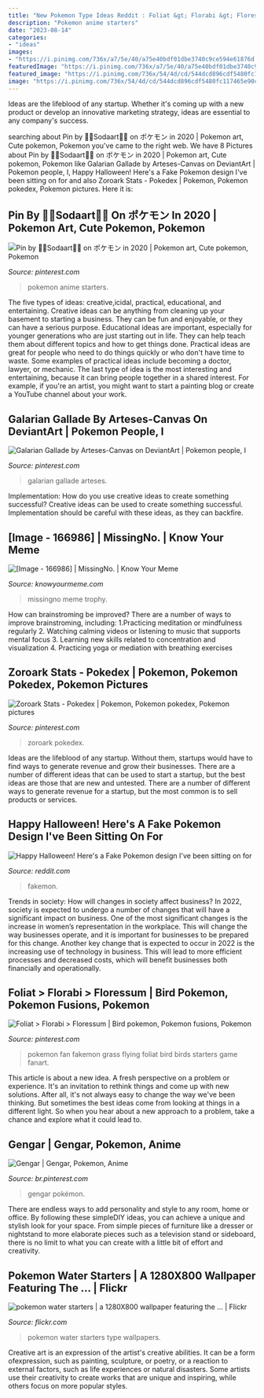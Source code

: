 ```yaml
---
title: "New Pokemon Type Ideas Reddit : Foliat &gt; Florabi &gt; Floressum"
description: "Pokemon anime starters"
date: "2023-08-14"
categories:
- "ideas"
images:
- "https://i.pinimg.com/736x/a7/5e/40/a75e40bdf01dbe3740c9ce594e61876d.jpg"
featuredImage: "https://i.pinimg.com/736x/a7/5e/40/a75e40bdf01dbe3740c9ce594e61876d.jpg"
featured_image: "https://i.pinimg.com/736x/54/4d/cd/544dcd896cdf5480fc117465e90c4ac3.jpg"
image: "https://i.pinimg.com/736x/54/4d/cd/544dcd896cdf5480fc117465e90c4ac3.jpg"
---
```



Ideas are the lifeblood of any startup. Whether it's coming up with a new product or develop an innovative marketing strategy, ideas are essential to any company's success.

	

		
searching about Pin by 🌸🥤Sodaart🥤🌸 on ポケモン in 2020 | Pokemon art, Cute pokemon, Pokemon you've came to the right web. We have 8 Pictures about Pin by 🌸🥤Sodaart🥤🌸 on ポケモン in 2020 | Pokemon art, Cute pokemon, Pokemon like Galarian Gallade by Arteses-Canvas on DeviantArt | Pokemon people, I, Happy Halloween! Here&#039;s a Fake Pokemon design I&#039;ve been sitting on for and also Zoroark Stats - Pokedex | Pokemon, Pokemon pokedex, Pokemon pictures. Here it is:
		
    
## Pin By 🌸🥤Sodaart🥤🌸 On ポケモン In 2020 | Pokemon Art, Cute Pokemon, Pokemon

<img loading=lazy src="https://i.pinimg.com/736x/a7/5e/40/a75e40bdf01dbe3740c9ce594e61876d.jpg" onerror="this.onerror=null;this.src='https://tse2.mm.bing.net/th?id=OIP.Vu3i_lkm89ZGqZCNL37-pQHaLH&amp;pid=15.1';" alt="Pin by 🌸🥤Sodaart🥤🌸 on ポケモン in 2020 | Pokemon art, Cute pokemon, Pokemon">

_Source: pinterest.com_

>pokemon anime starters. 

	

The five types of ideas: creative,icidal, practical, educational, and entertaining.
Creative ideas can be anything from cleaning up your basement to starting a business. They can be fun and enjoyable, or they can have a serious purpose. Educational ideas are important, especially for younger generations who are just starting out in life. They can help teach them about different topics and how to get things done. Practical ideas are great for people who need to do things quickly or who don't have time to waste. Some examples of practical ideas include becoming a doctor, lawyer, or mechanic. The last type of idea is the most interesting and entertaining, because it can bring people together in a shared interest. For example, if you're an artist, you might want to start a painting blog or create a YouTube channel about your work.

    
## Galarian Gallade By Arteses-Canvas On DeviantArt | Pokemon People, I

<img loading=lazy src="https://i.pinimg.com/736x/82/ab/b8/82abb876a38dc0825f217374ac58e689.jpg" onerror="this.onerror=null;this.src='https://tse3.mm.bing.net/th?id=OIP.tpUh7suvKhBkw7jQ07405QHaIK&amp;pid=15.1';" alt="Galarian Gallade by Arteses-Canvas on DeviantArt | Pokemon people, I">

_Source: pinterest.com_

>galarian gallade arteses. 

	

Implementation: How do you use creative ideas to create something successful?
Creative ideas can be used to create something successful. Implementation should be careful with these ideas, as they can backfire.

    
## [Image - 166986] | MissingNo. | Know Your Meme

<img loading=lazy src="http://i0.kym-cdn.com/photos/images/facebook/000/166/986/missingno__trophy_by_mewtwo64.png" onerror="this.onerror=null;this.src='https://tse3.mm.bing.net/th?id=OIP.53lDTXI_JZT-XjVDY29rsQHaFs&amp;pid=15.1';" alt="[Image - 166986] | MissingNo. | Know Your Meme">

_Source: knowyourmeme.com_

>missingno meme trophy. 

	

How can brainstroming be improved?
There are a number of ways to improve brainstroming, including: 
1.Practicing meditation or mindfulness regularly 
2. Watching calming videos or listening to music that supports mental focus 
3. Learning new skills related to concentration and visualization 
4. Practicing yoga or mediation with breathing exercises 

    
## Zoroark Stats - Pokedex | Pokemon, Pokemon Pokedex, Pokemon Pictures

<img loading=lazy src="https://i.pinimg.com/736x/f0/0a/c4/f00ac4175bbb46c37a573a0faedc6e61--dark.jpg" onerror="this.onerror=null;this.src='https://tse4.mm.bing.net/th?id=OIP.-uia3jQoAH0e4KBXaBTkDwHaHa&amp;pid=15.1';" alt="Zoroark Stats - Pokedex | Pokemon, Pokemon pokedex, Pokemon pictures">

_Source: pinterest.com_

>zoroark pokedex. 

	

Ideas are the lifeblood of any startup. Without them, startups would have to find ways to generate revenue and grow their businesses. There are a number of different ideas that can be used to start a startup, but the best ideas are those that are new and untested. There are a number of different ways to generate revenue for a startup, but the most common is to sell products or services.

    
## Happy Halloween! Here&#039;s A Fake Pokemon Design I&#039;ve Been Sitting On For

<img loading=lazy src="https://preview.redd.it/fa5fa1aibzv31.png?auto=webp&amp;s=21de0f822e9fd7698a35ebd8ba6208deafc6f889" onerror="this.onerror=null;this.src='https://tse1.mm.bing.net/th?id=OIP.mcIV3HmNNZfYt3hg0LLYeQHaF3&amp;pid=15.1';" alt="Happy Halloween! Here&#039;s a Fake Pokemon design I&#039;ve been sitting on for">

_Source: reddit.com_

>fakemon. 

	

Trends in society: How will changes in society affect business?
In 2022, society is expected to undergo a number of changes that will have a significant impact on business. One of the most significant changes is the increase in women’s representation in the workplace. This will change the way businesses operate, and it is important for businesses to be prepared for this change. Another key change that is expected to occur in 2022 is the increasing use of technology in business. This will lead to more efficient processes and decreased costs, which will benefit businesses both financially and operationally.

    
## Foliat &gt; Florabi &gt; Floressum | Bird Pokemon, Pokemon Fusions, Pokemon

<img loading=lazy src="https://i.pinimg.com/736x/7f/7c/44/7f7c44874d5827deccfaeb3a27dd4314.jpg" onerror="this.onerror=null;this.src='https://tse1.mm.bing.net/th?id=OIP.e-7DjlddBhdufp8PgDl38AHaE0&amp;pid=15.1';" alt="Foliat &gt; Florabi &gt; Floressum | Bird pokemon, Pokemon fusions, Pokemon">

_Source: pinterest.com_

>pokemon fan fakemon grass flying foliat bird birds starters game fanart. 

	

This article is about a new idea. A fresh perspective on a problem or experience. It's an invitation to rethink things and come up with new solutions. After all, it's not always easy to change the way we've been thinking. But sometimes the best ideas come from looking at things in a different light. So when you hear about a new approach to a problem, take a chance and explore what it could lead to.

    
## Gengar | Gengar, Pokemon, Anime

<img loading=lazy src="https://i.pinimg.com/736x/54/4d/cd/544dcd896cdf5480fc117465e90c4ac3.jpg" onerror="this.onerror=null;this.src='https://tse2.mm.bing.net/th?id=OIP.86M4m8Fsb4_FmKlODdPNEAHaHa&amp;pid=15.1';" alt="Gengar | Gengar, Pokemon, Anime">

_Source: br.pinterest.com_

>gengar pokémon. 

	

There are endless ways to add personality and style to any room, home or office. By following these simpleDIY ideas, you can achieve a unique and stylish look for your space. From simple pieces of furniture like a dresser or nightstand to more elaborate pieces such as a television stand or sideboard, there is no limit to what you can create with a little bit of effort and creativity.

    
## Pokemon Water Starters | A 1280X800 Wallpaper Featuring The … | Flickr

<img loading=lazy src="https://c2.staticflickr.com/6/5212/5399091109_7d630a753c_b.jpg" onerror="this.onerror=null;this.src='https://tse3.mm.bing.net/th?id=OIP.FLWws-H4jzdHVKvCW8fb9AHaEo&amp;pid=15.1';" alt="pokemon water starters | a 1280X800 wallpaper featuring the … | Flickr">

_Source: flickr.com_

>pokemon water starters type wallpapers. 

	

Creative art is an expression of the artist's creative abilities. It can be a form ofexpression, such as painting, sculpture, or poetry, or a reaction to external factors, such as life experiences or natural disasters. Some artists use their creativity to create works that are unique and inspiring, while others focus on more popular styles.

